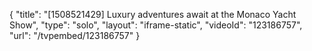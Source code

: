 {
    "title": "[1508521429] Luxury adventures await at the Monaco Yacht Show",
    "type": "solo",
    "layout": "iframe-static",
    "videoId": "123186757",
    "url": "\/tvpembed\/123186757"
}